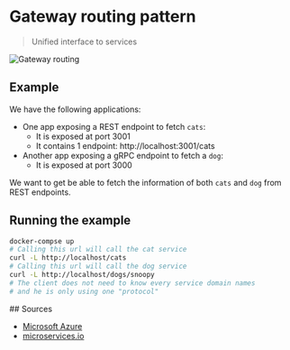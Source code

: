 # Gateway routing pattern

> Unified interface to services

![Gateway routing](gateway_routing.png)

## Example

We have the following applications:

- One app exposing a REST endpoint to fetch `cats`:
  - It is exposed at port 3001
  - It contains 1 endpoint: http://localhost:3001/cats
- Another app exposing a gRPC endpoint to fetch a `dog`:
  - It is exposed at port 3000

We want to get be able to fetch the information of both `cats` and `dog`
from REST endpoints.

## Running the example

```bash
docker-compse up
# Calling this url will call the cat service
curl -L http://localhost/cats
# Calling this url will call the dog service
curl -L http://localhost/dogs/snoopy
# The client does not need to know every service domain names
# and he is only using one "protocol"
```

## Sources

- [Microsoft Azure](https://docs.microsoft.com/en-us/azure/architecture/patterns/gateway-routing)
- [microservices.io](http://microservices.io/patterns/apigateway.html)
